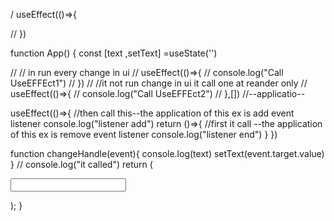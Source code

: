 / useEffect(()=>{

// })

function App() {
const [text ,setText] =useState('')

// // in run every change in ui
//   useEffect(()=>{
//     console.log("Call UseEFFEct1")
//   })
// //it not run change in ui it call one at reander only
// useEffect(()=>{
//   console.log("Call UseEFFEct2")
// },[])
//--applicatio--

useEffect(()=>{
  //then call this--the application of this ex is add event listener 
  console.log("listener add")
  return ()=>{
    //first it call --the application of this ex is remove event listener 
      console.log("listener end")
  }
})

  function changeHandle(event){
    console.log(text)
    setText(event.target.value) 
  }
  // console.log("it called")
  return (
    <div className='App'>
      <input typeof='text' onChange={changeHandle}></input>
    </div>
  
  );
}